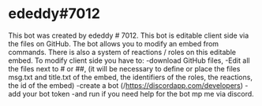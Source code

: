 # ededdy#7012
This bot was created by ededdy # 7012. This bot is editable client side via the files on GitHub. The bot allows you to modify an embed from commands. There is also a system of reactions / roles on this editable embed. To modify client side you have to: 
-download GitHub files,
-Edit all the files next to # or ##, (it will be necessary to define or place the files msg.txt and title.txt of the embed, the identifiers of the roles, the reactions, the id of the embed)
-create a bot (/https://discordapp.com/developers)
-add your bot token
-and run
if you need help for the bot mp me via discord.
